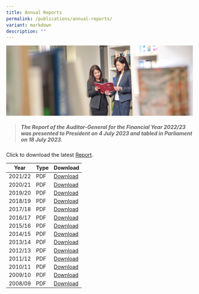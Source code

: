 ```yaml
---
title: Annual Reports
permalink: /publications/annual-reports/
variant: markdown
description: ""
---
```

![](/images/officers-reading-ar.jpg)

> #####  **The Report of the Auditor-General for the Financial Year 2022/23 was presented to President on 4 July 2023 and tabled in Parliament on 18 July 2023.**

Click to download the latest [Report](/files/ARs/ar_fy2022-23.pdf).

| Year     | Type | Download                                  |
|----------|------|-------------------------------------------|
| 2021/22  | PDF  | [Download](/files/ARs/AR_FY2021-22.pdf)   |
| 2020/21  | PDF  | [Download](/files/ARs/AR_FY2020-21.pdf)   |
| 2019/20  | PDF  | [Download](/files/ARs/AR_FY2019-20.pdf)   |
| 2018/19  | PDF  | [Download](/files/ARs/AR_FY2018-19.pdf)   |
| 2017/18  | PDF  | [Download](/files/ARs/AR_FY2017-18.pdf)   |
| 2016/17  | PDF  | [Download](/files/ARs/AR_FY2016-17.pdf)   |
| 2015/16  | PDF  | [Download](/files/ARs/ar_fy2015-16.pdf)   |
| 2014/15  | PDF  | [Download](/files/ARs/ar_fy2014-15.pdf)   |
| 2013/14  | PDF  | [Download](/files/ARs/ar_fy2013-14.pdf)   |
| 2012/13  | PDF  | [Download](/files/ARs/ar_fy2012-13.pdf)   |
| 2011/12  | PDF  | [Download](/files/ARs/ar_fy2011-12.pdf)   |
| 2010/11  | PDF  | [Download](/files/ARs/ar_fy2010-11.pdf)   |
| 2009/10  | PDF  | [Download](/files/ARs/ar_fy2009-10.pdf)   |
| 2008/09  | PDF  | [Download](/files/ARs/ar_fy2008-09.pdf)   |
